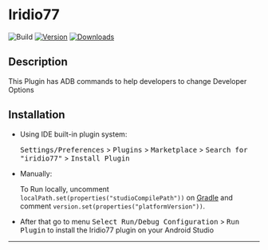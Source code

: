 # Iridio77

![Build](https://github.com/israelermel/iridio77/workflows/Build/badge.svg)
[![Version](https://img.shields.io/jetbrains/plugin/v/PLUGIN_ID.svg)](https://plugins.jetbrains.com/plugin/br.com.vineivel.Iridio77)
[![Downloads](https://img.shields.io/jetbrains/plugin/d/PLUGIN_ID.svg)](https://plugins.jetbrains.com/plugin/br.com.vineivel.Iridio77)

## Description
<!-- Plugin description -->
This Plugin has ADB commands to help developers to change Developer Options
<!-- Plugin description end -->

## Installation

- Using IDE built-in plugin system:
  
  <kbd>Settings/Preferences</kbd> > <kbd>Plugins</kbd> > <kbd>Marketplace</kbd> > <kbd>Search for "iridio77"</kbd> >
  <kbd>Install Plugin</kbd>
  
- Manually:

  To Run locally, uncomment `localPath.set(properties("studioCompilePath"))` on  [Gradle](/build.gradle.kts) and 
  comment `version.set(properties("platformVersion"))`.

- After that go to menu <kbd>Select Run/Debug Configuration</kbd> > <kbd>Run Plugin</kbd> to install the Iridio77 
 plugin on your Android Studio 

---
